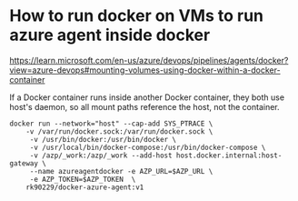 # How to run docker on VMs to run azure agent inside docker


https://learn.microsoft.com/en-us/azure/devops/pipelines/agents/docker?view=azure-devops#mounting-volumes-using-docker-within-a-docker-container

 If a Docker container runs inside another Docker container, they both use host's daemon, so all mount paths reference the host, not the container.
 

```shell
docker run --network="host" --cap-add SYS_PTRACE \
	-v /var/run/docker.sock:/var/run/docker.sock \
	 -v /usr/bin/docker:/usr/bin/docker \
	 -v /usr/local/bin/docker-compose:/usr/bin/docker-compose \
	 -v /azp/_work:/azp/_work --add-host host.docker.internal:host-gateway \
	 --name azureagentdocker -e AZP_URL=$AZP_URL \
	 -e AZP_TOKEN=$AZP_TOKEN  \
	rk90229/docker-azure-agent:v1
```
